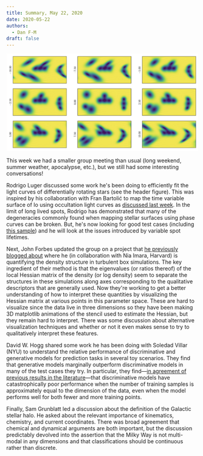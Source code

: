 ```yaml
---
title: Summary, May 22, 2020
date: 2020-05-22
authors:
  - Dan F-M
draft: false
---
```


![img](/fig/2020-05-22.png)

This week we had a smaller group meeting than usual (long weekend, summer weather, apocalypse, etc.), but we still had some interesting conversations!

Rodrigo Luger discussed some work he's been doing to efficiently fit the light curves of differentially rotating stars (see the header figure).
This was inspired by his collaboration with Fran Bartolić to map the time variable surface of Io using occultation light curves as [discussed last week](https://astrodata.nyc/posts/2020-05-15-summary-may-15/).
In the limit of long lived spots, Rodrigo has demonstrated that many of the degeneracies commonly found when mapping stellar surfaces using phase curves can be broken.
But, he's now looking for good test cases (including [this sample](https://arxiv.org/abs/1504.04029)) and he will look at the issues introduced by variable spot lifetimes.

Next, John Forbes updated the group on a project that [he previously blogged about](https://astrodata.nyc/posts/2020-01-21-turbulence-stats/) where he (in collaboration with Nia Imara, Harvard) is quantifying the density structure in turbulent box simulations.
The key ingredient of their method is that the eigenvalues (or ratios thereof) of the local Hessian matrix of the density (or log density) seem to separate the structures in these simulations along axes corresponding to the qualitative descriptors that are generally used.
Now they're working to get a better understanding of how to interpret these quantities by visualizing the Hessian matrix at various points in this parameter space.
These are hard to visualize since the data live in three dimensions so they have been making 3D matplotlib animations of the stencil used to estimate the Hessian, but they remain hard to interpret.
There was some discussion about alternative visualization techniques and whether or not it even makes sense to try to qualitatively interpret these features.

David W. Hogg shared some work he has been doing with Soledad Villar (NYU) to understand the relative performance of discriminative and generative models for prediction tasks in several toy scenarios.
They find that generative models marginally outperform discriminative models in many of the test cases they try.
In particular, they find—[in agreement of previous results in the literature](https://arxiv.org/abs/1903.08560)—that discriminative models have catastrophically poor performance when the number of training samples is approximately equal to the dimension of the data, even when the model performs well for both fewer and more training points.

Finally, Sam Grunblatt led a discussion about the definition of the Galactic stellar halo.
He asked about the relevant importance of kinematics, chemistry, and current coordinates.
There was broad agreement that chemical and dynamical arguments are both important, but the discussion predictably devolved into the assertion that the Milky Way is not multi-modal in any dimensions and that classifications should be continuous rather than discrete.
